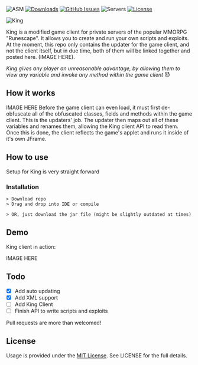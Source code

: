 ![ASM](https://img.shields.io/badge/Java-ASM-yellow.svg)
[![Downloads](http://hits.dwyl.io/JBerben/King.svg)](http://hits.dwyl.io/JBerben/King)
[![GitHub Issues](https://img.shields.io/github/issues/anfederico/Clairvoyant.svg)](https://github.com/JBerben/King/issues)
![Servers](https://img.shields.io/badge/Servers-Runelocus-blue.svg)
[![License](https://img.shields.io/badge/license-MIT-red.svg)](https://opensource.org/licenses/MIT)

![King](https://dl.dropboxusercontent.com/s/yn0rl4kbv06vwjf/KING%20%281%29.png?dl=0)


King is a modified game client for private servers of the popular MMORPG "Runescape". It allows you to create and run your own scripts and exploits. At the moment, this repo only contains the updater for the game client, and not the client itself, but in due time, both of them will be linked together and posted here. (IMAGE HERE). 

_King gives any player an unreasonable advantage, by allowing them to view any variable and invoke any method within the game client_ :smiling_imp:

## How it works
IMAGE HERE
Before the game client can even load, it must first de-obfuscate all of the obfuscated classes, fields and methods within the game client. This is the updaters' job. The updater then maps out all of these variables and renames them, allowing the King client API to read them. Once this is done, the client reflects the game's applet and runs it inside of it's own JFrame.

## How to use

Setup for King is very straight forward

### Installation

```Installation:
> Download repo
> Drag and drop into IDE or compile

> OR, just download the jar file (might be slightly outdated at times)
```      

## Demo

King client in action:

IMAGE HERE

## Todo
- [X] Add auto updating
- [X] Add XML support
- [ ] Add King Client
- [ ] Finish API to write scripts and exploits 

Pull requests are more than welcomed!

## License
Usage is provided under the [MIT License](http://http//opensource.org/licenses/mit-license.php). See LICENSE for the full details.
